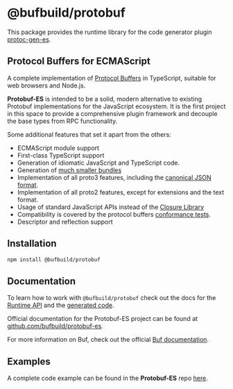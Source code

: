 # @bufbuild/protobuf

This package provides the runtime library for the code generator plugin
[protoc-gen-es](https://www.npmjs.com/package/@bufbuild/protoc-gen-es).

## Protocol Buffers for ECMAScript

A complete implementation of [Protocol Buffers](https://developers.google.com/protocol-buffers) in TypeScript,
suitable for web browsers and Node.js.

**Protobuf-ES** is intended to be a solid, modern alternative to existing Protobuf implementations for the JavaScript ecosystem. It is the first project in this space to provide a comprehensive plugin framework and decouple the base types from RPC functionality.

Some additional features that set it apart from the others:

- ECMAScript module support
- First-class TypeScript support
- Generation of idiomatic JavaScript and TypeScript code.
- Generation of [much smaller bundles](https://github.com/bufbuild/protobuf-es/blob/main/packages/bundle-size)
- Implementation of all proto3 features, including the [canonical JSON format](https://developers.google.com/protocol-buffers/docs/proto3#json).
- Implementation of all proto2 features, except for extensions and the text format.
- Usage of standard JavaScript APIs instead of the [Closure Library](http://googlecode.blogspot.com/2009/11/introducing-closure-tools.html)
- Compatibility is covered by the protocol buffers [conformance tests](https://github.com/bufbuild/protobuf-es/blob/main/packages/protobuf-conformance).
- Descriptor and reflection support

## Installation

```bash
npm install @bufbuild/protobuf
```

## Documentation

To learn how to work with `@bufbuild/protobuf` check out the docs for the [Runtime API](https://github.com/bufbuild/protobuf-es/blob/main/docs/runtime_api.md)
and the [generated code](https://github.com/bufbuild/protobuf-es/blob/main/docs/generated_code.md).

Official documentation for the Protobuf-ES project can be found at [github.com/bufbuild/protobuf-es](https://github.com/bufbuild/protobuf-es).

For more information on Buf, check out the official [Buf documentation](https://docs.buf.build/introduction).

## Examples

A complete code example can be found in the **Protobuf-ES** repo [here](https://github.com/bufbuild/protobuf-es/tree/main/packages/protobuf-example).
